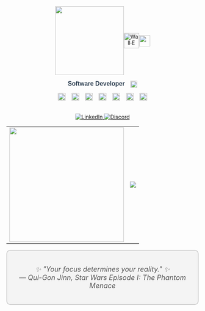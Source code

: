 <div align="center" style="font-family: 'Roboto', sans-serif;">
  
<div align="center" style="display: flex; justify-content: center; align-items: center;">
  <img src="https://github.com/amandabarboza/amandabarboza/assets/71797931/a55ae064-55de-4073-badd-a0e68eca81b9" width="180" />
  <img src="https://github.com/amandabarboza/amandabarboza/assets/71797931/85b5c058-1419-4137-8f4d-d0dfe8860cd8" width="40px" alt="Wall-E" />  
  <img src="https://github.com/amandabarboza/amandabarboza/assets/71797931/0d0a7e57-2f6d-4414-a5cf-a655a43a64ea" width="29" />
</div>

<span style="font-family: Arial, sans-serif; font-size: 16px; color: #2c3e50;"> **Software Developer** </span>
<img src="https://github.com/amandabarboza/amandabarboza/assets/71797931/263ddc46-9a2b-4475-be34-c017ecbe3004" width="18px" alt="Brazilian Flag" style="margin-left: 10px; vertical-align: middle;">



</div>

<div align="center">
  <img src="https://upload.wikimedia.org/wikipedia/commons/thumb/9/9a/Laravel.svg/1969px-Laravel.svg.png" width="20px"/>
  &nbsp;&nbsp;
  <img src="https://upload.wikimedia.org/wikipedia/commons/thumb/a/a7/React-icon.svg/2300px-React-icon.svg.png" width="20"/>
  &nbsp;&nbsp;
  <img src="https://upload.wikimedia.org/wikipedia/commons/c/c3/Python-logo-notext.svg" width="20"/>
  &nbsp;&nbsp;
  <img src="https://upload.wikimedia.org/wikipedia/commons/6/6a/JavaScript-logo.png" width="20"/>
  &nbsp;&nbsp;
  <img src="https://upload.wikimedia.org/wikipedia/commons/thumb/b/bd/Logo_C_sharp.svg/1200px-Logo_C_sharp.svg.png" width="20"/>
  &nbsp;&nbsp;
  <img src="https://github.com/amandabarboza/amandabarboza/assets/71797931/49bd040f-cbce-476b-bac2-f57390991bc4" width="20"/>
  &nbsp;&nbsp;
  <img src="https://upload.wikimedia.org/wikipedia/commons/thumb/6/62/CSS3_logo.svg/2048px-CSS3_logo.svg.png" width="20"/>
</div>

<r/>
<br/>

<p align="center">
  <a href="https://www.linkedin.com/in/amanda-barboza-dev/">
    <img src="https://img.shields.io/badge/LinkedIn-0077B5?style=for-the-badge&logo=linkedin&logoColor=white" alt="LinkedIn">
  </a>
  <a href="https://discord.com/users/amandabarboz4">
    <img src="https://img.shields.io/badge/Discord-7289DA?style=for-the-badge&logo=discord&logoColor=white" alt="Discord">
  </a>
</p>

<table align="center">
  <tr>
    <td>
      <img src="https://github.com/amandabarboza/amandabarboza/assets/71797931/638de5f2-14b8-40c1-bb15-9270e17c6b37" width="300">
    </td>
    <td>
      <a href="https://github.com/amandabarboza/github-readme-stats">
        <img src="https://github-readme-stats.vercel.app/api/top-langs/?username=amandabarboza&layout=compact">
      </a>
    </td>
  </tr>
</table>



</div>

<div align="center" style="background-color: #f4f4f4; border: 2px solid #ccc; border-radius: 10px; padding: 20px;">
  <div style="text-align: center; font-size: 18px; font-style: italic; color: #555;">
    <p>
      ✨ "Your focus determines your reality." ✨<br>
      — Qui-Gon Jinn, Star Wars Episode I: The Phantom Menace
    </p>
  </div>
</div>


<!--
![HTML5](https://img.shields.io/badge/html5-%23E34F26.svg?&style=for-the-badge&logo=html5&logoColor=white)
![CSS3](https://img.shields.io/badge/css3-%231572B6.svg?&style=for-the-badge&logo=css3&logoColor=white)
![JavaScript](https://img.shields.io/badge/javascript-%23F7DF1E.svg?&style=for-the-badge&logo=javascript&logoColor=black)
![Node.js](https://img.shields.io/badge/node.js-%2343853D.svg?&style=for-the-badge&logo=node.js&logoColor=white)
-->

<!--
**amandabarboza/amandabarboza** is a ✨ _special_ ✨ repository because its `README.md` (this file) appears on your GitHub profile.

Here are some ideas to get you started:

- 🔭 I’m currently working on ...
- 🌱 I’m currently learning ...
- 👯 I’m looking to collaborate on ...
- 🤔 I’m looking for help with ...
- 💬 Ask me about ...
- 📫 How to reach me: ...
- 😄 Pronouns: ...
- ⚡ Fun fact: ...
-->
